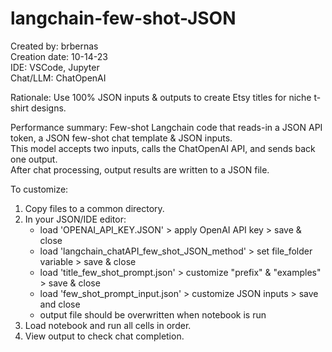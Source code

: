 # langchain-few-shot-JSON
Created by: brbernas\
Creation date: 10-14-23\
IDE: VSCode, Jupyter\
Chat/LLM: ChatOpenAI

Rationale:  Use 100% JSON inputs & outputs to create Etsy titles for niche t-shirt designs.

Performance summary: Few-shot Langchain code that reads-in a JSON API token, a JSON few-shot chat template & JSON inputs.\
This model accepts two inputs, calls the ChatOpenAI API, and sends back one output.\
After chat processing, output results are written to a JSON file.

To customize:
1. Copy files to a common directory.
2. In your JSON/IDE editor:
   - load 'OPENAI_API_KEY.JSON' > apply OpenAI API key > save & close
   - load 'langchain_chatAPI_few_shot_JSON_method' > set file_folder variable > save & close
   - load 'title_few_shot_prompt.json' > customize "prefix" & "examples" > save & close
   - load 'few_shot_prompt_input.json' > customize JSON inputs > save and close
   - output file should be overwritten when notebook is run
3. Load notebook and run all cells in order.
4. View output to check chat completion.

